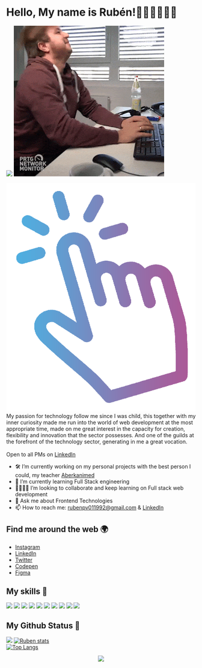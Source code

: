 # Hello, My name is Rubén!👋🏻👦🏻🤙🏻

![](https://raw.githubusercontent.com/Cconkers/Cconkers/main/My%20Post.png)
![](https://raw.githubusercontent.com/Cconkers/Cconkers/main/giphy.gif)

[![](https://raw.githubusercontent.com/Cconkers/Cconkers/main/btn-clickhere.gif)](https://youtu.be/OiwexsAumes)
My passion for technology follow me since I was child, this together with my inner curiosity made me run into the world of web development at the most appropriate time, made on me great interest in the capacity for creation, flexibility and innovation that the sector possesses. And one of the guilds at the forefront of the technology sector, generating in me a great vocation. 
<br><br>
Open to all PMs on [LinkedIn](https://www.linkedin.com/in/ruben-palomo-viedma-191a5913a/)

- 🛠 I’m currently working on my personal projects with the best person I could, my teacher [Aberkanimed](https://github.com/aberkanimed)
- 🌱 I’m currently learning Full Stack engineering
- 🤜🏻🤛🏻 I’m looking to collaborate and keep learning on Full stack web development
- 💬 Ask me about Frontend Technologies
- 📫 How to reach me: [rubenpv011992@gmail.com](mailto:rubenpv011992@gmail.com) & [LinkedIn](https://www.linkedin.com/in/ruben-palomo-viedma-191a5913a/)

## Find me around the web 🌍

- [Instagram](https://www.instagram.com/rubenspv/)
- [LinkedIn](https://www.linkedin.com/in/ruben-palomo-viedma-191a5913a/)
- [Twitter](https://twitter.com/Cconker_Trader)
- [Codepen](https://codepen.io/rubenspv)
- [Figma](https://www.figma.com/@rubenspv)

## My skills 🚀

![](https://img.shields.io/badge/HTML5-E34F26?style=for-the-badge&logo=html5&logoColor=white)
![](https://img.shields.io/badge/JavaScript-F7DF1E?style=for-the-badge&logo=javascript&logoColor=black)
![](https://img.shields.io/badge/CSS3-1572B6?style=for-the-badge&logo=css3&logoColor=white)
![](https://img.shields.io/badge/React-20232A?style=for-the-badge&logo=react&logoColor=61DAFB)
![](https://img.shields.io/badge/Tailwind_CSS-38B2AC?style=for-the-badge&logo=tailwind-css&logoColor=white)
![](https://img.shields.io/badge/Bootstrap-563D7C?style=for-the-badge&logo=bootstrap&logoColor=white)
![](https://img.shields.io/badge/Heroku-430098?style=for-the-badge&logo=heroku&logoColor=white)
![](https://img.shields.io/badge/figma-0AC97F?style=for-the-badge&logo=figma&logoColor=black)
![](https://img.shields.io/badge/Laravel-E74C43?style=for-the-badge&logo=laravel&logoColor=black)
![](https://img.shields.io/badge/Vue.js-35495E?style=for-the-badge&logo=vue.js&logoColor=4FC08D)

## My Github Status 🦸

![](https://github-readme-stats.vercel.app/api?username=Cconkers&show_icons=true&bg_color=45,fc00ff,00dbde&title_color=fff&text_color=fff)
[![Ruben stats](https://github-readme-stats.vercel.app/api/wakatime?username=rubenspv&show_icons=true&theme=gruvbox)](https://github.com/cconkers/github-readme-stats)
<br>
[![Top Langs](https://github-readme-stats.vercel.app/api/top-langs/?username=cconkers&layout=compact&show_icons=true&theme=radical)](https://github.com/cconkers/github-readme-stats)


<p align='center'><img src='https://visitor-badge.laobi.icu/badge?page_id=cconkers'></p>
